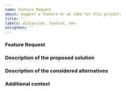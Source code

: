 ```yaml
---
name: Feature Request
about: Suggest a feature or an idea for this project.
title: ''
labels: discussion, feature, new
assignees: ''
---
```


<!--
Hi there, nice to meet you!

Before submitting an issue, please search open and closed issues. Existing issues often contain information about workarounds, resolution, or progress updates. If your issue is not addressed feel free to fill out this template.

PS: All the things within the comments section will not be rendered when submitting the issue. These are just some important points to support you by providing us with all the relevant information we need to reproduce and understand your problem better. Feel free to remove these comments.
-->

### Feature Request

<!--
Is your feature request related to a problem? Please describe.

A clear and concise description of what the problem is. Ex. I'm always frustrated when [...]
-->

### Description of the proposed solution

<!-- If you have a solution in mind, please describe it. -->

### Description of the considered alternatives

<!-- Have you considered any alternative solutions or workarounds? -->

### Additional context

<!-- Add any other context about the problem here. -->
